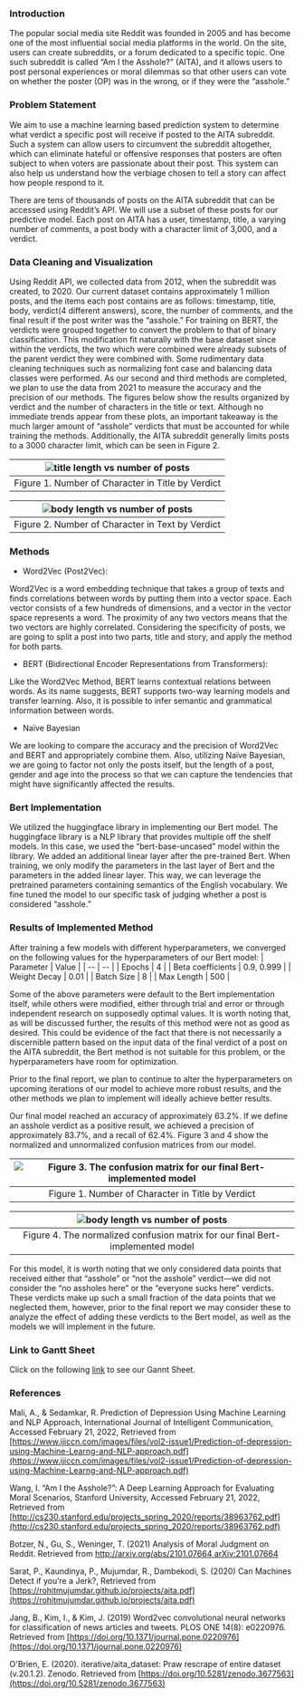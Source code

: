 ### Introduction

The popular social media site Reddit was founded in 2005 and has become one of the most influential social media platforms in the world. On the site, users can create subreddits, or a forum dedicated to a specific topic. One such subreddit is called “Am I the Asshole?” (AITA), and it allows users to post personal experiences or moral dilemmas so that other users can vote on whether the poster (OP) was in the wrong, or if they were the “asshole.”

### Problem Statement

We aim to use a machine learning based prediction system to determine what verdict a specific post will receive if posted to the AITA subreddit. Such a system can allow users to circumvent the subreddit altogether, which can eliminate hateful or offensive responses that posters are often subject to when voters are passionate about their post. This system can also help us understand how the verbiage chosen to tell a story can affect how people respond to it.

There are tens of thousands of posts on the AITA subreddit that can be accessed using Reddit’s API. We will use a subset of these posts for our predictive model. Each post on AITA has a user, timestamp, title, a varying number of comments, a post body with a character limit of 3,000, and a verdict.

### Data Cleaning and Visualization
Using Reddit API, we collected data from 2012, when the subreddit was created, to 2020. Our current dataset contains approximately 1 million posts, and the items each post contains are as follows: timestamp, title, body, verdict(4 different answers), score, the number of comments, and the final result if the post writer was the “asshole.” For training on BERT, the verdicts were grouped together to convert the problem to that of binary classification. This modification fit naturally with the base dataset since within the verdicts, the two which were combined were already subsets of the parent verdict they were combined with. Some rudimentary data cleaning techniques such as normalizing font case and balancing data classes were performed. As our second and third methods are completed, we plan to use the data from 2021 to measure the accuracy and the precision of our methods. The figures below show the results organized by verdict and the number of characters in the title or text. Although no immediate trends appear from these plots, an important takeaway is the much larger amount of “asshole” verdicts that must be accounted for while training the methods. Additionally, the AITA subreddit generally limits posts to a 3000 character limit, which can be seen in Figure 2.

| ![title length vs number of posts](./images/title_length_vs_num_posts.png) |
|:--:|
| Figure 1. Number of Character in Title by Verdict |

| ![body length vs number of posts](./images/body_length_vs_num_posts.png) |
|:--:|
| Figure 2. Number of Character in Text by Verdict |

### Methods

- Word2Vec (Post2Vec):

Word2Vec is a word embedding technique that takes a group of texts and finds correlations between words by putting them into a vector space. Each vector consists of a few hundreds of dimensions, and a vector in the vector space represents a word. The proximity of any two vectors means that the two vectors are highly correlated. Considering the specificity of posts, we are going to split a post into two parts, title and story, and apply the method for both parts.

- BERT (Bidirectional Encoder Representations from Transformers):

Like the Word2Vec Method, BERT learns contextual relations between words. As its name suggests, BERT supports two-way learning models and transfer learning. Also, it is possible to infer semantic and grammatical information between words.

- Naïve Bayesian

We are looking to compare the accuracy and the precision of Word2Vec and BERT and appropriately combine them. Also, utilizing Naïve Bayesian, we are going to factor not only the posts itself, but the length of a post, gender and age into the process so that we can capture the tendencies that might have significantly affected the results.

### Bert Implementation
We utilized the huggingface library in implementing our Bert model. The huggingface library is a NLP library that provides multiple off the shelf models. In this case, we used the “bert-base-uncased” model within the library. We added an additional linear layer after the pre-trained Bert. When training, we only modify the parameters in the last layer of Bert and the parameters in the added linear layer. This way, we can leverage the pretrained parameters containing semantics of the English vocabulary. We fine tuned the model to our specific task of judging whether a post is considered “asshole.”

### Results of Implemented Method
After training a few models with different hyperparameters, we converged on the following values for the hyperparameters of our Bert model:
| Parameter | Value |
| -- | -- |
| Epochs | 4 |
| Beta coefficients | 0.9, 0.999 |
| Weight Decay | 0.01 |
| Batch Size | 8 |
| Max Length | 500 |

Some of the above parameters were default to the Bert implementation itself, while others were modified, either through trial and error or through independent research on supposedly optimal values. It is worth noting that, as will be discussed further, the results of this method were not as good as desired. This could be evidence of the fact that there is not necessarily a discernible pattern based on the input data of the final verdict of a post on the AITA subreddit, the Bert method is not suitable for this problem, or the hyperparameters have room for optimization.

Prior to the final report, we plan to continue to alter the hyperparameters on upcoming iterations of our model to achieve more robust results, and the other methods we plan to implement will ideally achieve better results.

Our final model reached an accuracy of approximately 63.2%. If we define an asshole verdict as a positive result, we achieved a precision of approximately 83.7%, and a recall of 62.4%. Figure 3 and 4 show the normalized and unnormalized confusion matrices from our model.

| ![Figure 3. The confusion matrix for our final Bert-implemented model](./images/confusion_matrix.png) |
|:--:|
| Figure 1. Number of Character in Title by Verdict |

| ![body length vs number of posts](./images/normalised_confusion_matrix.png) |
|:--:|
| Figure 4. The normalized confusion matrix for our final Bert-implemented model |

For this model, it is worth noting that we only considered data points that received either that “asshole” or “not the asshole” verdict—we did not consider the “no assholes here” or the “everyone sucks here” verdicts. These verdicts make up such a small fraction of the data points that we neglected them, however, prior to the final report we may consider these to analyze the effect of adding these verdicts to the Bert model, as well as the models we will implement in the future.

### Link to Gantt Sheet

Click on the following [link](https://docs.google.com/spreadsheets/d/1c5EcHU4atJxC3LtkHKbG2dMgIPzFvhRl5RgATvWg2Nk/edit?usp=sharing) to see our Gannt Sheet.

### References

Mali, A., & Sedamkar, R. Prediction of Depression Using Machine Learning and NLP Approach, International Journal of Intelligent Communication, Accessed February 21, 2022, Retrieved from [https://www.ijiccn.com/images/files/vol2-issue1/Prediction-of-depression-using-Machine-Learng-and-NLP-approach.pdf](https://www.ijiccn.com/images/files/vol2-issue1/Prediction-of-depression-using-Machine-Learng-and-NLP-approach.pdf)

Wang, I. “Am I the Asshole?”: A Deep Learning Approach for Evaluating Moral Scenarios, Stanford University, Accessed February 21, 2022, Retrieved from [http://cs230.stanford.edu/projects_spring_2020/reports/38963762.pdf](http://cs230.stanford.edu/projects_spring_2020/reports/38963762.pdf)

Botzer, N., Gu, S., Weninger, T. (2021) Analysis of Moral Judgment on Reddit. Retrieved from [http://arxiv.org/abs/2101.07664 arXiv:2101.07664](https://arxiv.org/abs/2101.07664)

Sarat, P., Kaundinya, P., Mujumdar, R., Dambekodi, S. (2020) Can Machines Detect if you’re a Jerk?, Retrieved from [https://rohitmujumdar.github.io/projects/aita.pdf](https://rohitmujumdar.github.io/projects/aita.pdf)

Jang, B., Kim, I., & Kim, J. (2019) Word2vec convolutional neural networks for classification of news articles and tweets. PLOS ONE 14(8): e0220976. Retrieved from [https://doi.org/10.1371/journal.pone.0220976](https://doi.org/10.1371/journal.pone.0220976)

O'Brien, E. (2020). iterative/aita_dataset: Praw rescrape of entire dataset (v.20.1.2). Zenodo. Retrieved from [https://doi.org/10.5281/zenodo.3677563](https://doi.org/10.5281/zenodo.3677563)
